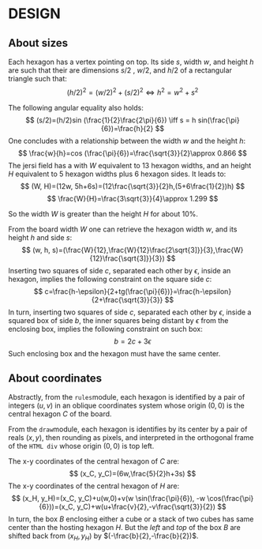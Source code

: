 # DESIGN

## About sizes

Each hexagon has a vertex pointing on top. Its side $s$, width $w$, and height $h$ are such that their are dimensions $s/2$ , $w/2$, and $h/2$ of a rectangular triangle such that:
$$
(h/2)^2=(w/2)^2+(s/2)^2 \iff h^2=w^2+s^2
$$

The following angular equality also holds:
$$
(s/2)=(h/2)sin (\frac{1}{2}\frac{2\pi}{6}) \iff s = h sin(\frac{\pi}{6})=\frac{h}{2}
$$
One concludes with a relationship between the width $w$ and the height $h$:
$$
\frac{w}{h}=cos (\frac{\pi}{6})=\frac{\sqrt{3}}{2}\approx 0.866
$$
The jersi field has a with $W$ equivalent to 13 hexagon widths, and an height $H$ equivalent to 5 hexagon widths plus 6 hexagon sides. It leads to:
$$
(W, H)=(12w, 5h+6s)=(12\frac{\sqrt{3}}{2}h,(5+6\frac{1}{2})h)
$$
$$
\frac{W}{H}=\frac{3\sqrt{3}}{4}\approx 1.299
$$

So the width $W$ is greater than the height $H$ for about 10%.

From the board width $W$ one can retrieve the hexagon width $w$, and its height $h$ and side $s$:
$$
(w, h, s)=(\frac{W}{12},\frac{W}{12}\frac{2\sqrt{3]}}{3},\frac{W}{12}\frac{\sqrt{3]}}{3})
$$
Inserting two squares of side $c$, separated each other by $\epsilon$, inside an hexagon, implies the following constraint on the square side $c$:
$$
c=\frac{h-\epsilon}{2+tg(\frac{\pi}{6})}=\frac{h-\epsilon}{2+\frac{\sqrt{3}}{3}}
$$
In turn, inserting two squares of side $c$, separated each other by $\epsilon$, inside a squared box of side $b$, the inner squares being distant by $\epsilon$ from the enclosing box, implies the following constraint on such box:
$$
b=2c+3\epsilon
$$
Such enclosing box and the hexagon must have the same center.

## About coordinates

Abstractly, from the `rules`module, each hexagon is identified by a pair of integers $(u,v)$ in an oblique coordinates system whose origin $(0,0)$ is the central hexagon $C$ of the board.

From the `draw`module, each hexagon is identifies by its center by a pair of reals $(x,y)$, then rounding as pixels, and interpreted in the orthogonal frame of the `HTML div` whose origin $(0,0)$ is top left.

The x-y coordinates of the central hexagon of $C$ are:
$$
(x_C, y_C)=(6w,\frac{5}{2}h+3s)
$$
The x-y coordinates of the central hexagon of $H$ are:
$$
(x_H, y_H)=(x_C, y_C)+u(w,0)+v(w \sin(\frac{\pi}{6}), -w \cos(\frac{\pi}{6}))=(x_C, y_C)+w(u+\frac{v}{2},-v\frac{\sqrt{3}}{2})
$$
In turn, the box $B$ enclosing either a cube or a stack of two cubes has same center than the hosting hexagon $H$. But the $left$ and $top$ of the box $B$ are shifted back from $(x_H, y_H)$ by $(-\frac{b}{2},-\frac{b}{2})$.